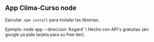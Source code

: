 ## App Clima-Curso node

Ejecutar: ```npm install``` para instalar las librerias.

Ejemplo: node app --direccion 'Asgard' \\
Hecho con API's gratuitas (alv google ya pide tarjeta para su free tier).
